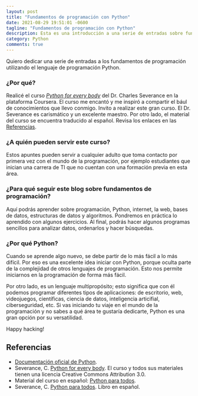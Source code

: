 ```yaml
---
layout: post
title: "Fundamentos de programación con Python"
date: 2021-08-29 19:51:01 -0600 
tagline: "Fundamentos de programación con Python"
description: Esta es una introducción a una serie de entradas sobre fundamentos de programación uitlizando el lenguaje de programación Python.  
category: Python
comments: true
---
```


Quiero dedicar una serie de entradas a los fundamentos de programación utilizando el lenguaje de programación Python.  

### ¿Por qué?  

Realicé el curso *[Python for every body](https://www.coursera.org/specializations/python)* del Dr. Charles Severance en la plataforma Coursera. El curso me encantó y me inspiró a compartir el bául de conocimientos que llevo conmigo. Invito a realizar este gran curso. El Dr. Severance es carismático y un excelente maestro. Por otro lado, el material del curso se encuentra traducido al español. Revisa los enlaces en las [Referencias](#referencias).  

### ¿A quién pueden servir este curso?  

Estos apuntes pueden servir a cualquier adulto que toma contacto por primera vez con el mundo de la programación, por ejemplo estudiantes que inician una carrera de TI que no cuentan con una formación previa en esta área.  

### ¿Para qué seguir este blog sobre fundamentos de programación?  

Aquí podrás aprender sobre programación, Python, internet, la web, bases de datos, estructuras de datos y algoritmos. Pondremos en práctica lo aprendido con algunos ejercicios. Al final, podrás hacer algunos programas sencillos para analizar datos, ordenarlos y hacer búsquedas.  

### ¿Por qué Python?  

Cuando se aprende algo nuevo, se debe partir de lo más fácil a lo más difícil. Por eso es una excelente idea iniciar con Python, porque oculta parte de la complejidad de otros lenguajes de programación. Esto nos permite iniciarnos en la programación de forma más fácil.  

Por otro lado, es un lenguaje multipropósito; esto significa que con él podemos programar diferentes tipos de aplicaciones: de escritorio, web, videojuegos, científicas, ciencia de datos, inteligencia articifial, ciberseguridad, etc. Si vas iniciando tu viaje en el mundo de la programación y no sabes a qué área te gustaría dedicarte, Python es una gran opción por su versatilidad.  

Happy hacking!

<p style="text-align: center;">
    <i class="fab fa-python" style='font-size:80px;color: #2a7ae2;'></i>
</p>

## <a name="referencias"></a> Referencias  

* [Documentación oficial de Python](https://www.python.org/doc/).  
* Severance, C. [Python for every body](https://www.coursera.org/specializations/python). El curso y todos sus materiales tienen una licencia Creative Commons Attribution 3.0.
* Material del curso en español: [Python para todos](https://es.py4e.com/).
* Severance, C. [Python para todos](http://do1.dr-chuck.com/pythonlearn/ES_es/pythonlearn.pdf "Python para todos, libro en español"). Libro en español.
